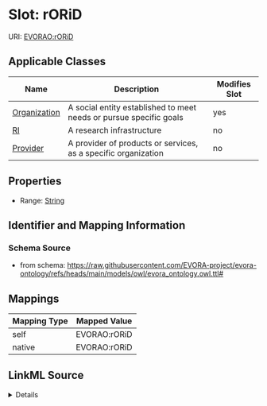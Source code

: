 

# Slot: rORiD



URI: [EVORAO:rORiD](https://raw.githubusercontent.com/EVORA-project/evora-ontology/refs/heads/main/models/owl/evora_ontology.owl.ttl#rORiD)



<!-- no inheritance hierarchy -->





## Applicable Classes

| Name | Description | Modifies Slot |
| --- | --- | --- |
| [Organization](Organization.md) | A social entity established to meet needs or pursue specific goals |  yes  |
| [RI](RI.md) | A research infrastructure |  no  |
| [Provider](Provider.md) | A provider of products or services, as a specific organization |  no  |







## Properties

* Range: [String](String.md)





## Identifier and Mapping Information







### Schema Source


* from schema: https://raw.githubusercontent.com/EVORA-project/evora-ontology/refs/heads/main/models/owl/evora_ontology.owl.ttl#




## Mappings

| Mapping Type | Mapped Value |
| ---  | ---  |
| self | EVORAO:rORiD |
| native | EVORAO:rORiD |




## LinkML Source

<details>
```yaml
name: rORiD
from_schema: https://raw.githubusercontent.com/EVORA-project/evora-ontology/refs/heads/main/models/owl/evora_ontology.owl.ttl#
rank: 1000
alias: rORiD
domain_of:
- Organization
range: string

```
</details>